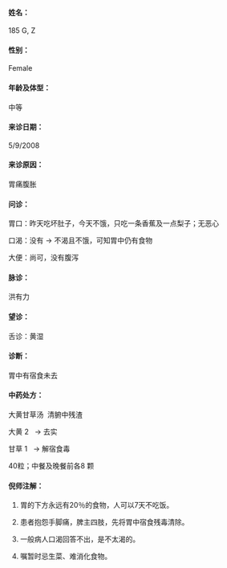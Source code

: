 #### 姓名：
185 G, Z
#### 性别：
Female
#### 年龄及体型：
中等
#### 来诊日期：
5/9/2008
#### 来诊原因：
胃痛腹胀
#### 问诊：
胃口：昨天吃坏肚子，今天不饿，只吃一条香蕉及一点梨子；无恶心

口渴：没有 → 不渴且不饿，可知胃中仍有食物

大便：尚可，没有腹泻

#### 脉诊：
洪有力
#### 望诊：
舌诊：黄湿
#### 诊断：
胃中有宿食未去

#### 中药处方： 

大黄甘草汤  清腑中残渣

大黄 2   → 去实

甘草 1   → 解宿食毒

40粒；中餐及晚餐前各8 颗

#### 倪师注解：

1. 胃的下方永远有20％的食物，人可以7天不吃饭。

2. 患者抱怨手脚痛，脾主四肢，先将胃中宿食残毒清除。

3. 一般病人口渴回答不出，是不太渴的。

4. 嘱暂时忌生菜、难消化食物。